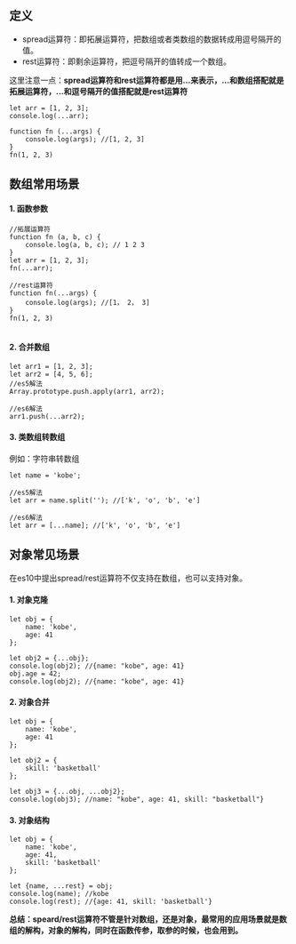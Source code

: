 
## 定义

* spread运算符：即拓展运算符，把数组或者类数组的数据转成用逗号隔开的值。
* rest运算符：即剩余运算符，把逗号隔开的值转成一个数组。

这里注意一点：**spread运算符和rest运算符都是用...来表示，...和数组搭配就是拓展运算符，...和逗号隔开的值搭配就是rest运算符**
```
let arr = [1, 2, 3];
console.log(...arr);

function fn (...args) {
    console.log(args); //[1, 2, 3]
}
fn(1, 2, 3)
```

## 数组常用场景

#### 1. 函数参数
```
//拓展运算符
function fn (a, b, c) {
    console.log(a, b, c); // 1 2 3
}
let arr = [1, 2, 3];
fn(...arr);

//rest运算符
function fn(...args) {
    console.log(args); //[1， 2， 3]
}
fn(1, 2, 3)


```
#### 2. 合并数组
```
let arr1 = [1, 2, 3];
let arr2 = [4, 5, 6];
//es5解法
Array.prototype.push.apply(arr1, arr2);

//es6解法
arr1.push(...arr2);
```
#### 3. 类数组转数组

例如：字符串转数组
```
let name = 'kobe';

//es5解法
let arr = name.split(''); //['k', 'o', 'b', 'e']

//es6解法
let arr = [...name]; //['k', 'o', 'b', 'e']
```

## 对象常见场景

在es10中提出spread/rest运算符不仅支持在数组，也可以支持对象。

#### 1. 对象克隆
```
let obj = {
    name: 'kobe',
    age: 41
};

let obj2 = {...obj};
console.log(obj2); //{name: "kobe", age: 41}
obj.age = 42;
console.log(obj2); //{name: "kobe", age: 41}
```
#### 2. 对象合并
```
let obj = {
    name: 'kobe',
    age: 41
};

let obj2 = {
    skill: 'basketball'
};

let obj3 = {...obj, ...obj2};
console.log(obj3); //name: "kobe", age: 41, skill: "basketball"}
```
#### 3. 对象结构

```
let obj = {
    name: 'kobe',
    age: 41,
    skill: 'basketball'
};

let {name, ...rest} = obj;
console.log(name); //kobe
console.log(rest); //{age: 41, skill: 'basketball'}
```

**总结：speard/rest运算符不管是针对数组，还是对象，最常用的应用场景就是数组的解构，对象的解构，同时在函数传参，取参的时候，也会用到。**
